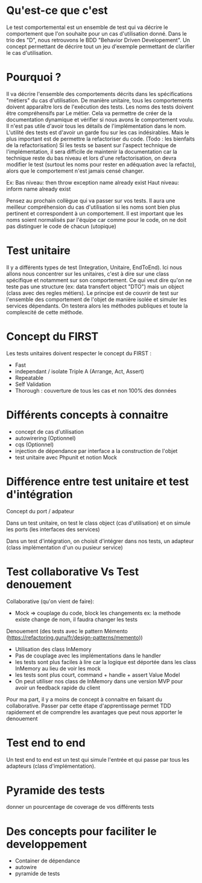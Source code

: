 # Qu'est-ce que c'est

Le test comportemental est un ensemble de test qui va décrire le comportement que l'on souhaite pour un cas d'utilisation donné.
Dans le trio des "D", nous retrouvons le BDD "Behavior Driven Developement". Un concept permettant de décrire tout un jeu d'exemple permettant de clarifier le cas d'utilisation.

# Pourquoi ?

Il va décrire l'ensemble des comportements décrits dans les spécifications "métiers" du cas d'utilisation.
De manière unitaire, tous les comportements doivent apparaître lors de l'exécution des tests.
Les noms des tests doivent être compréhensifs par Le métier.
Cela va permettre de créer de la documentation dynamique et vérifier si nous avons le comportement voulu.
Il n'est pas utile d'avoir tous les détails de l'implémentation dans le nom.
L'utilité des tests est d'avoir un garde fou sur les cas indésirables. Mais le plus important est de permettre la refactoriser du code. (Todo : les bienfaits de la refactorisation)
Si les tests se basent sur l'aspect technique de l'implémentation, il sera difficile de maintenir la documentation car la technique reste du bas niveau et lors d'une refactorisation, on devra modifier le test (surtout les noms pour rester en adéquation avec la refacto), alors que le comportement n'est jamais censé changer.

Ex:
Bas niveau: then throw exception name already exist
Haut niveau: inform name already exist

Pensez au prochain collègue qui va passer sur vos tests. Il aura une meilleur compréhension du cas d'utilisation si les noms sont bien plus pertinent et correspondent à un comportement.
Il est important que les noms soient normalisés par l'équipe car comme pour le code, on ne doit pas distinguer le code de chacun (utopique)

# Test unitaire

Il y a différents types de test (Integration, Unitaire, EndToEnd).
Ici nous allons nous concentrer sur les unitaires, c'est à dire sur une class spécifique et notamment sur son comportement.
Ce qui veut dire qu'on ne teste pas une structure (ex: data transfert object "DTO") mais un object (class avec des regles métiers).
Le principe est de couvrir de test sur l'ensemble des comportement de l'objet de manière isolée et simuler les services dépendants.
On testera alors les méthodes publiques et toute la complexcité de cette méthode.

# Concept du FIRST

Les tests unitaires doivent respecter le concept du FIRST :

- Fast
- independant / isolate
  Triple A (Arrange, Act, Assert)
- Repeatable
- Self Validation
- Thorough : couverture de tous les cas et non 100% des données

# Différents concepts à connaitre

- concept de cas d'utilisation
- autowirering (Optionnel)
- cqs (Optionnel)
- injection de dépendance par interface a la construction de l'objet
- test unitaire avec Phpunit et notion Mock

# Différence entre test unitaire et test d'intégration

Concept du port / adpateur

Dans un test unitaire, on test le class object (cas d'utilisation) et on simule les ports (les interfaces des services)

Dans un test d'intégration, on choisit d'intégrer dans nos tests, un adapteur (class implémentation d'un ou pusieur service)

# Test collaborative Vs Test denouement

Collaborative (qu'on vient de faire):
- Mock => couplage du code, block les changements
  ex: la methode existe change de nom, il faudra changer les tests

Denouement (des tests avec le pattern Mémento (https://refactoring.guru/fr/design-patterns/memento))
- Utilisation des class InMemory
- Pas de couplage avec les implémentations dans le handler
- les tests sont plus faciles à lire car la logique est déportée dans les class InMemory au lieu de voir les mock
- les tests sont plus court, command + handle + assert Value Model
- On peut utiliser nos class de InMemory dans une version MVP pour avoir un feedback rapide du client

Pour ma part, il y a moins de concept à connaitre en faisant du collaborative.
Passer par cette étape d'apprentissage permet TDD rapidement et de comprendre les avantages que peut nous apporter le denouement

# Test end to end

Un test end to end est un test qui simule l'entrée et qui passe par tous les adapteurs (class d'implémentation).

# Pyramide des tests

donner un pourcentage de coverage de vos différents tests

# Des concepts pour faciliter le developpement

- Container de dépendance
- autowire
- pyramide de tests